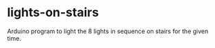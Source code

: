 # lights-on-stairs

Arduino program to light the 8 lights in sequence on stairs for the given time.
